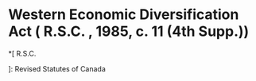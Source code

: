 #  Western Economic Diversification Act (  R.S.C.  , 1985, c. 11 (4th Supp.))

  *[
 R.S.C.

]: Revised Statutes of Canada

